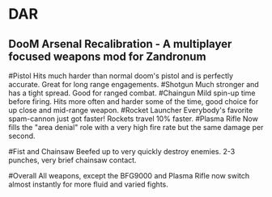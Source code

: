 # DAR
DooM Arsenal Recalibration - A multiplayer focused weapons mod for Zandronum
---
#Pistol
Hits much harder than normal doom's pistol and is perfectly accurate. Great for long range engagements.
#Shotgun
Much stronger and has a tight spread. Good for ranged combat.
#Chaingun
Mild spin-up time before firing. Hits more often and harder some of the time, good choice for up close and mid-range weapon.
#Rocket Launcher
Everybody's favorite spam-cannon just got faster! Rockets travel 10% faster.
#Plasma Rifle
Now fills the "area denial" role with a very high fire rate but the same damage per second.

#Fist and Chainsaw
Beefed up to very quickly destroy enemies. 2-3 punches, very brief chainsaw contact.

#Overall
All weapons, except the BFG9000 and Plasma Rifle now switch almost instantly for more fluid and varied fights.
